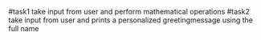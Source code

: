 #task1 
take input from user and perform mathematical operations 
#task2
take input from user and prints a personalized greetingmessage using the full name 
